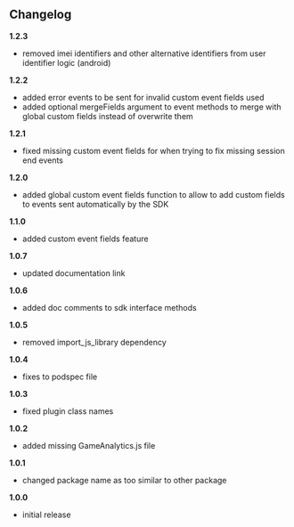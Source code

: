 Changelog
---------
<!--(CHANGELOG_TOP)-->
**1.2.3**
* removed imei identifiers and other alternative identifiers from user identifier logic (android)

**1.2.2**
* added error events to be sent for invalid custom event fields used
* added optional mergeFields argument to event methods to merge with global custom fields instead of overwrite them

**1.2.1**
* fixed missing custom event fields for when trying to fix missing session end events

**1.2.0**
* added global custom event fields function to allow to add custom fields to events sent automatically by the SDK

**1.1.0**
* added custom event fields feature

**1.0.7**
* updated documentation link

**1.0.6**
* added doc comments to sdk interface methods

**1.0.5**
* removed import_js_library dependency

**1.0.4**
* fixes to podspec file

**1.0.3**
* fixed plugin class names

**1.0.2**
* added missing GameAnalytics.js file

**1.0.1**
* changed package name as too similar to other package

**1.0.0**
* initial release
